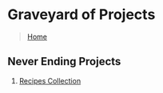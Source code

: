 # Graveyard of Projects

> [Home](README.md)

## Never Ending Projects

1. [Recipes Collection](https://github.com/Adron/tasty)